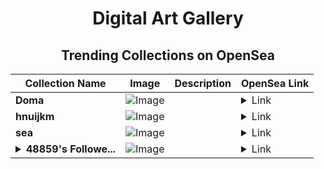 <div align="center">

# Digital Art Gallery

## Trending Collections on OpenSea

| Collection Name                       | Image                                                                                     | Description                       | OpenSea Link                                                                                          |
|---------------------------------------|-------------------------------------------------------------------------------------------|-----------------------------------|--------------------------------------------------------------------------------------------------------|
| **Doma** | ![Image](https://i.seadn.io/s/raw/files/6eb3245d98e4ea9e1cffca74a2648d19.jpg?w=500&auto=format?w=200&auto=format) |  | <details><summary>Link</summary>[Doma](https://opensea.io/collection/doma-16)</details> |
| **hnuijkm** | ![Image](https://i.seadn.io/s/raw/files/f50416a5138eac16637f6fc8c03b4118.png?w=500&auto=format?w=200&auto=format) |  | <details><summary>Link</summary>[hnuijkm](https://opensea.io/collection/hnuijkm)</details> |
| **sea** | ![Image](https://i.seadn.io/s/raw/files/8def4f42099be89354f541503ea4ba99.png?w=500&auto=format?w=200&auto=format) |  | <details><summary>Link</summary>[sea](https://opensea.io/collection/sea-853)</details> |
| **<details><summary>48859's Followe...</summary>48859's Follower</details>** | ![Image](https://i.seadn.io/s/raw/files/19f9f090920392cc3650cbdf4361755b.png?w=500&auto=format?w=200&auto=format) |  | <details><summary>Link</summary>[48859's Follower](https://opensea.io/collection/48859-s-follower)</details> |

</div>